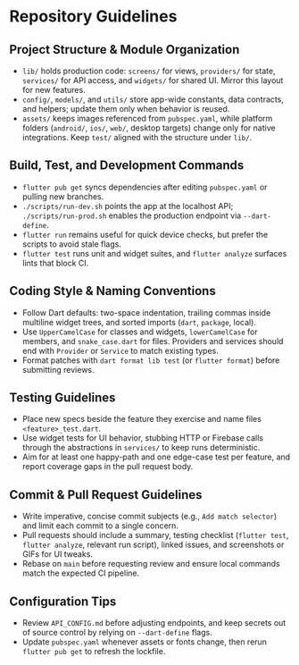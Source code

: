# Repository Guidelines

## Project Structure & Module Organization
- `lib/` holds production code: `screens/` for views, `providers/` for state, `services/` for API access, and `widgets/` for shared UI. Mirror this layout for new features.
- `config/`, `models/`, and `utils/` store app-wide constants, data contracts, and helpers; update them only when behavior is reused.
- `assets/` keeps images referenced from `pubspec.yaml`, while platform folders (`android/`, `ios/`, `web/`, desktop targets) change only for native integrations. Keep `test/` aligned with the structure under `lib/`.

## Build, Test, and Development Commands
- `flutter pub get` syncs dependencies after editing `pubspec.yaml` or pulling new branches.
- `./scripts/run-dev.sh` points the app at the localhost API; `./scripts/run-prod.sh` enables the production endpoint via `--dart-define`.
- `flutter run` remains useful for quick device checks, but prefer the scripts to avoid stale flags.
- `flutter test` runs unit and widget suites, and `flutter analyze` surfaces lints that block CI.

## Coding Style & Naming Conventions
- Follow Dart defaults: two-space indentation, trailing commas inside multiline widget trees, and sorted imports (`dart`, `package`, local).
- Use `UpperCamelCase` for classes and widgets, `lowerCamelCase` for members, and `snake_case.dart` for files. Providers and services should end with `Provider` or `Service` to match existing types.
- Format patches with `dart format lib test` (or `flutter format`) before submitting reviews.

## Testing Guidelines
- Place new specs beside the feature they exercise and name files `<feature>_test.dart`.
- Use widget tests for UI behavior, stubbing HTTP or Firebase calls through the abstractions in `services/` to keep runs deterministic.
- Aim for at least one happy-path and one edge-case test per feature, and report coverage gaps in the pull request body.

## Commit & Pull Request Guidelines
- Write imperative, concise commit subjects (e.g., `Add match selector`) and limit each commit to a single concern.
- Pull requests should include a summary, testing checklist (`flutter test`, `flutter analyze`, relevant run script), linked issues, and screenshots or GIFs for UI tweaks.
- Rebase on `main` before requesting review and ensure local commands match the expected CI pipeline.

## Configuration Tips
- Review `API_CONFIG.md` before adjusting endpoints, and keep secrets out of source control by relying on `--dart-define` flags.
- Update `pubspec.yaml` whenever assets or fonts change, then rerun `flutter pub get` to refresh the lockfile.
